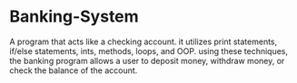 # Banking-System
 A program that acts like a checking account. it utilizes print statements, if/else statements, ints,
methods, loops, and OOP. using these techniques, the banking program allows a user to deposit money, withdraw
money, or check the balance of the account.
